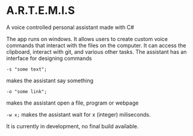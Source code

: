 # A.R.T.E.M.I.S
A voice controlled personal assistant made with C#

The app runs on windows. It allows users to create custom voice commands that interact with the files on the computer. It can access the clipboard, interact with git, and various other tasks.
The assistant has an interface for designing commands

``` -s "some text"; ```

makes the assistant say something

``` -o "some link"; ``` 

makes the assistant open a file, program or webpage

``` -w x; ```
makes the assistant wait for x (integer) miliseconds.


It is currently in development, no final build available.
